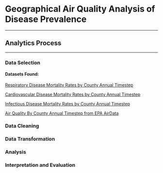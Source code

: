 # Geographical Air Quality Analysis of Disease Prevalence

---
## Analytics Process

---
### Data Selection

#### Datasets Found:

[Respiratory Disease Mortality Rates by County Annual Timestep][1]

[Cardiovascular Disease Mortality Rates by County Annual Timestep][2]

[Infectious Disease Mortality Rates by County Annual Timestep][3]

[Air Quality By County Annual Timestep from EPA AirData][4]

### Data Cleaning 


### Data Transformation


### Analysis


### Interpretation and Evaluation

[1]: http://ghdx.healthdata.org/record/ihme-data/united-states-chronic-respiratory-disease-mortality-rates-county-1980-2014
[2]: http://ghdx.healthdata.org/record/ihme-data/united-states-cardiovascular-disease-mortality-rates-county-1980-2014
[3]: http://ghdx.healthdata.org/record/ihme-data/united-states-infectious-disease-mortality-rates-county-1980-2014
[4]: https://aqs.epa.gov/aqsweb/airdata/download_files.html#Annual
